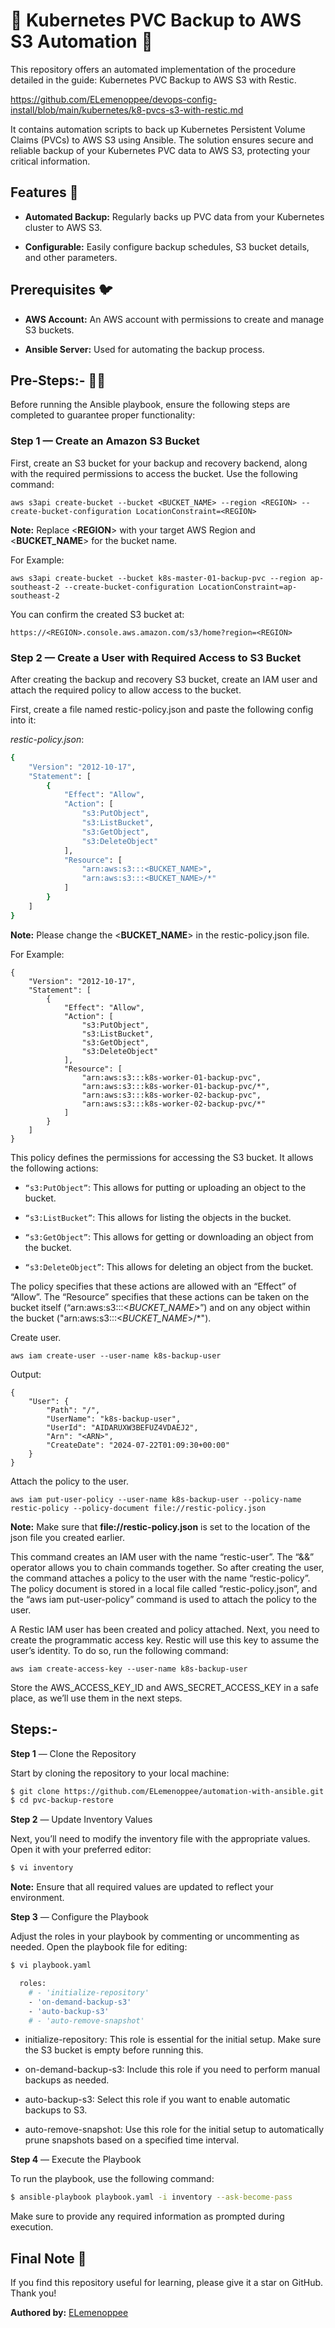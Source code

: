 # 🐙 Kubernetes PVC Backup to AWS S3 Automation 🐙


This repository offers an automated implementation of the procedure detailed in the guide: Kubernetes PVC Backup to AWS S3 with Restic.

https://github.com/ELemenoppee/devops-config-install/blob/main/kubernetes/k8-pvcs-s3-with-restic.md

It contains automation scripts to back up Kubernetes Persistent Volume Claims (PVCs) to AWS S3 using Ansible. The solution ensures secure and reliable backup of your Kubernetes PVC data to AWS S3, protecting your critical information.

## Features 🦑

+ **Automated Backup:** Regularly backs up PVC data from your Kubernetes cluster to AWS S3.

+ **Configurable:** Easily configure backup schedules, S3 bucket details, and other parameters.

## Prerequisites 🐦

+ **AWS Account:** An AWS account with permissions to create and manage S3 buckets.

+ **Ansible Server:** Used for automating the backup process.

## Pre-Steps:- 🐻‍❄️

Before running the Ansible playbook, ensure the following steps are completed to guarantee proper functionality:

### **Step 1** — Create an Amazon S3 Bucket

First, create an S3 bucket for your backup and recovery backend, along with the required permissions to access the bucket. Use the following command:

```
aws s3api create-bucket --bucket <BUCKET_NAME> --region <REGION> --create-bucket-configuration LocationConstraint=<REGION>
```

**Note:** Replace <__REGION__> with your target AWS Region and <__BUCKET_NAME__> for the bucket name.

For Example:

```
aws s3api create-bucket --bucket k8s-master-01-backup-pvc --region ap-southeast-2 --create-bucket-configuration LocationConstraint=ap-southeast-2
```

You can confirm the created S3 bucket at:

```
https://<REGION>.console.aws.amazon.com/s3/home?region=<REGION>
```

### **Step 2** — Create a User with Required Access to S3 Bucket

After creating the backup and recovery S3 bucket, create an IAM user and attach the required policy to allow access to the bucket.

First, create a file named restic-policy.json and paste the following config into it:

*restic-policy.json*:
```bash
{
	"Version": "2012-10-17",
	"Statement": [
		{
			"Effect": "Allow",
			"Action": [
				"s3:PutObject",
				"s3:ListBucket",
				"s3:GetObject",
				"s3:DeleteObject"
			],
			"Resource": [
				"arn:aws:s3:::<BUCKET_NAME>",
				"arn:aws:s3:::<BUCKET_NAME>/*"
			]
		}
	]
}
```

**Note:** Please change the <__BUCKET_NAME__> in the restic-policy.json file.

For Example:
```
{
	"Version": "2012-10-17",
	"Statement": [
		{
			"Effect": "Allow",
			"Action": [
				"s3:PutObject",
				"s3:ListBucket",
				"s3:GetObject",
				"s3:DeleteObject"
			],
			"Resource": [
				"arn:aws:s3:::k8s-worker-01-backup-pvc",
				"arn:aws:s3:::k8s-worker-01-backup-pvc/*",
				"arn:aws:s3:::k8s-worker-02-backup-pvc",
				"arn:aws:s3:::k8s-worker-02-backup-pvc/*"
			]
		}
	]
}
```

This policy defines the permissions for accessing the S3 bucket. It allows the following actions:

+ `“s3:PutObject”`: This allows for putting or uploading an object to the bucket.

+ `“s3:ListBucket”`: This allows for listing the objects in the bucket.

+ `“s3:GetObject”`: This allows for getting or downloading an object from the bucket.

+ `“s3:DeleteObject”`: This allows for deleting an object from the bucket.

The policy specifies that these actions are allowed with an “Effect” of “Allow”. The “Resource” specifies that these actions can be taken on the bucket itself (“arn:aws:s3:::<_BUCKET_NAME_>”) and on any object within the bucket ("arn:aws:s3:::<_BUCKET_NAME_>/*").

Create user.
```
aws iam create-user --user-name k8s-backup-user
```

Output: 
```
{
    "User": {
        "Path": "/",
        "UserName": "k8s-backup-user",
        "UserId": "AIDARUXW3BEFUZ4VDAEJ2",
        "Arn": "<ARN>",
        "CreateDate": "2024-07-22T01:09:30+00:00"
    }
}
```

Attach the policy to the user.
```
aws iam put-user-policy --user-name k8s-backup-user --policy-name restic-policy --policy-document file://restic-policy.json
```

**Note:** Make sure that **file://restic-policy.json** is set to the location of the json file you created earlier.


This command creates an IAM user with the name “restic-user”. The “&&” operator allows you to chain commands together. So after creating the user, the command attaches a policy to the user with the name “restic-policy”. The policy document is stored in a local file called “restic-policy.json”, and the “aws iam put-user-policy” command is used to attach the policy to the user.

A Restic IAM user has been created and policy attached. Next, you need to create the programmatic access key. Restic will use this key to assume the user’s identity. To do so, run the following command:

```
aws iam create-access-key --user-name k8s-backup-user
```

Store the AWS_ACCESS_KEY_ID and AWS_SECRET_ACCESS_KEY in a safe place, as we’ll use them in the next steps.

## Steps:-

**Step 1** — Clone the Repository

Start by cloning the repository to your local machine:

```bash
$ git clone https://github.com/ELemenoppee/automation-with-ansible.git
$ cd pvc-backup-restore
   ```

**Step 2** — Update Inventory Values

Next, you’ll need to modify the inventory file with the appropriate values. Open it with your preferred editor:

```bash
$ vi inventory
```

**Note:** Ensure that all required values are updated to reflect your environment.

**Step 3** — Configure the Playbook

Adjust the roles in your playbook by commenting or uncommenting as needed. Open the playbook file for editing:

```bash
$ vi playbook.yaml
```

```bash
  roles:
    # - 'initialize-repository'
    - 'on-demand-backup-s3'
    - 'auto-backup-s3'
    # - 'auto-remove-snapshot'
```

+ initialize-repository: This role is essential for the initial setup. Make sure the S3 bucket is empty before running this.

+ on-demand-backup-s3: Include this role if you need to perform manual backups as needed.

+ auto-backup-s3: Select this role if you want to enable automatic backups to S3.

+ auto-remove-snapshot: Use this role for the initial setup to automatically prune snapshots based on a specified time interval.

**Step 4** — Execute the Playbook

To run the playbook, use the following command:

```bash
$ ansible-playbook playbook.yaml -i inventory --ask-become-pass
```

Make sure to provide any required information as prompted during execution.

## Final Note 🌚

If you find this repository useful for learning, please give it a star on GitHub. Thank you!

**Authored by:** [ELemenoppee](https://github.com/ELemenoppee)